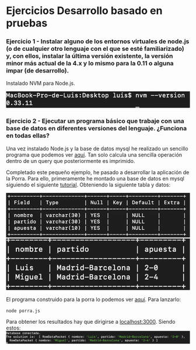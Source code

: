 # Ejercicios Desarrollo basado en pruebas

### Ejercicio 1 - Instalar alguno de los entornos virtuales de node.js (o de cualquier otro lenguaje con el que se esté familiarizado) y, con ellos, instalar la última versión existente, la versión minor más actual de la 4.x y lo mismo para la 0.11 o alguna impar (de desarrollo).

Instalado NVM para Node.js.

![Versión instalada de NVM](https://github.com/luiisgallego/MII_CC_EJERCICIOS_1819/blob/master/Tema2/img/ejercicio1.png)

### Ejercicio 2 - Ejecutar un programa básico que trabaje con una base de datos en diferentes versiones del lenguaje. ¿Funciona en todas ellas?

Una vez instalado Node.js y la base de datos mysql he realizado un sencillo programa que podemos ver [aquí](https://github.com/luiisgallego/MII_CC_EJERCICIOS_1819/blob/master/Tema2/Ejercicio2). Tan solo calcula una sencilla operación dentro de un query que posteriormente es imprimido.

Completado este pequeño ejemplo, he pasado a desarrollar la aplicación de la Porra. Para ello, primeramente he montado una base de datos en mysql siguiendo el siguiente [tutorial](http://www.oscarabadfolgueira.com/crear-una-base-datos-mysql-desde-consola/). Obteniendo la siguiente tabla y datos:

![Tabla porras](https://github.com/luiisgallego/MII_CC_EJERCICIOS_1819/blob/master/Tema2/img/ejercicio2_1.png)
![Datos tabla porras](https://github.com/luiisgallego/MII_CC_EJERCICIOS_1819/blob/master/Tema2/img/ejercicio2_2.png)

El programa construido para la porra lo podemos ver [aquí](https://github.com/luiisgallego/MII_CC_EJERCICIOS_1819/blob/master/Tema2/Porra). Para lanzarlo:
~~~
node porra.js
~~~
Para obtener los resultados hay que dirigirse a [localhost:3000](https://localhost:3000). Siendo estos: ![Resultados](https://github.com/luiisgallego/MII_CC_EJERCICIOS_1819/blob/master/Tema2/img/ejercicio2_3.png)

